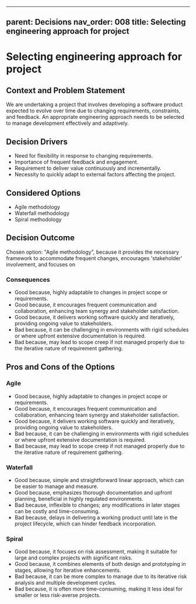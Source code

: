 
---
parent: Decisions
nav_order: 008
title: Selecting engineering approach for project
---
# Selecting engineering approach for project

## Context and Problem Statement

We are undertaking a project that involves developing a software product expected to evolve over time due to changing requirements, constraints, and feedback. An appropriate engineering approach needs to be selected to manage development effectively and adaptively.

## Decision Drivers

* Need for flexibility in response to changing requirements.
* Importance of frequent feedback and engagement.
* Requirement to deliver value continuously and incrementally.
* Necessity to quickly adapt to external factors affecting the project.

## Considered Options

* Agile methodology
* Waterfall methodology
* Spiral methodology

## Decision Outcome

Chosen option: "Agile methodology", because it provides the necessary framework to accommodate frequent changes, encourages 'stakeholder' involvement, and focuses on 

### Consequences

* Good because, highly adaptable to changes in project scope or requirements.
* Good because, it encourages frequent communication and collaboration, enhancing team synergy and stakeholder satisfaction.
* Good because, it delivers working software quickly and iteratively, providing ongoing value to stakeholders.
* Bad because, it can be challenging in environments with rigid schedules or where upfront extensive documentation is required.
* Bad because, may lead to scope creep if not managed properly due to the iterative nature of requirement gathering.

## Pros and Cons of the Options

### Agile

* Good because, highly adaptable to changes in project scope or requirements.
* Good because, it encourages frequent communication and collaboration, enhancing team synergy and stakeholder satisfaction.
* Good because, it delivers working software quickly and iteratively, providing ongoing value to stakeholders.
* Bad because, it can be challenging in environments with rigid schedules or where upfront extensive documentation is required.
* Bad because, may lead to scope creep if not managed properly due to the iterative nature of requirement gathering.

### Waterfall

* Good because, simple and straightforward linear approach, which can be easier to manage and measure.
* Good because, emphasizes thorough documentation and upfront planning, beneficial in highly regulated environments.
* Bad because, inflexible to changes; any modifications in later stages can be costly and time-consuming.
* Bad because, delays in delivering a working product until late in the project lifecycle, which can hinder feedback incorporation.

### Spiral

* Good because, it focuses on risk assessment, making it suitable for large and complex projects with significant risks.
* Good because, it combines elements of both design and prototyping in stages, allowing for iterative enhancements.
* Bad because, it can be more complex to manage due to its iterative risk analysis and multiple development cycles.
* Bad because, it is often more time-consuming, making it less ideal for smaller or less risk-averse projects.
